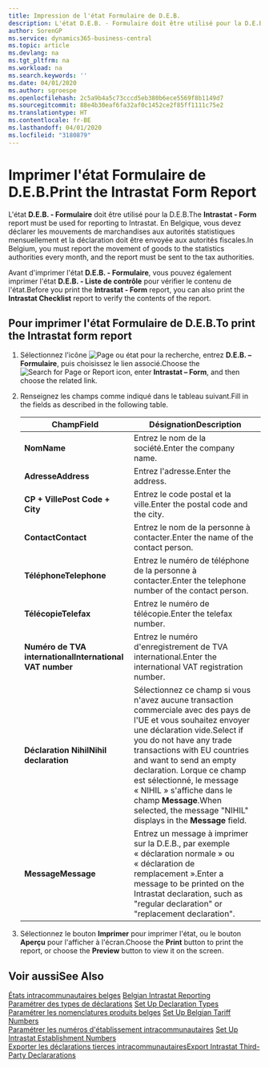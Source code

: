 ```yaml
---
title: Impression de l'état Formulaire de D.E.B.
description: L'état D.E.B. - Formulaire doit être utilisé pour la D.E.B. En Belgique, vous devez déclarer les mouvements de marchandises aux autorités statistiques mensuellement et la déclaration doit être envoyée aux autorités fiscales.
author: SorenGP
ms.service: dynamics365-business-central
ms.topic: article
ms.devlang: na
ms.tgt_pltfrm: na
ms.workload: na
ms.search.keywords: ''
ms.date: 04/01/2020
ms.author: sgroespe
ms.openlocfilehash: 2c5a9b4a5c73cccd5eb380b6ece5569f8b1149d7
ms.sourcegitcommit: 88e4b30eaf6fa32af0c1452ce2f85ff1111c75e2
ms.translationtype: HT
ms.contentlocale: fr-BE
ms.lasthandoff: 04/01/2020
ms.locfileid: "3180879"
---
```

# <a name="print-the-intrastat-form-report"></a><span data-ttu-id="f5821-104">Imprimer l'état Formulaire de D.E.B.</span><span class="sxs-lookup"><span data-stu-id="f5821-104">Print the Intrastat Form Report</span></span>
<span data-ttu-id="f5821-105">L'état **D.E.B. - Formulaire** doit être utilisé pour la D.E.B.</span><span class="sxs-lookup"><span data-stu-id="f5821-105">The **Intrastat - Form** report must be used for reporting to Intrastat.</span></span> <span data-ttu-id="f5821-106">En Belgique, vous devez déclarer les mouvements de marchandises aux autorités statistiques mensuellement et la déclaration doit être envoyée aux autorités fiscales.</span><span class="sxs-lookup"><span data-stu-id="f5821-106">In Belgium, you must report the movement of goods to the statistics authorities every month, and the report must be sent to the tax authorities.</span></span>  

<span data-ttu-id="f5821-107">Avant d'imprimer l'état **D.E.B. - Formulaire**, vous pouvez également imprimer l'état **D.E.B. - Liste de contrôle** pour vérifier le contenu de l'état.</span><span class="sxs-lookup"><span data-stu-id="f5821-107">Before you print the **Intrastat - Form** report, you can also print the **Intrastat Checklist** report to verify the contents of the report.</span></span>  

## <a name="to-print-the-intrastat-form-report"></a><span data-ttu-id="f5821-108">Pour imprimer l'état Formulaire de D.E.B.</span><span class="sxs-lookup"><span data-stu-id="f5821-108">To print the Intrastat form report</span></span>  

1.  <span data-ttu-id="f5821-109">Sélectionnez l'icône ![Page ou état pour la recherche](../../media/ui-search/search_small.png "Icône Page ou état pour la recherche"), entrez **D.E.B. – Formulaire**, puis choisissez le lien associé.</span><span class="sxs-lookup"><span data-stu-id="f5821-109">Choose the ![Search for Page or Report](../../media/ui-search/search_small.png "Search for Page or Report icon") icon, enter **Intrastat – Form**, and then choose the related link.</span></span>  
2.  <span data-ttu-id="f5821-110">Renseignez les champs comme indiqué dans le tableau suivant.</span><span class="sxs-lookup"><span data-stu-id="f5821-110">Fill in the fields as described in the following table.</span></span>  

    |<span data-ttu-id="f5821-111">Champ</span><span class="sxs-lookup"><span data-stu-id="f5821-111">Field</span></span>|<span data-ttu-id="f5821-112">Désignation</span><span class="sxs-lookup"><span data-stu-id="f5821-112">Description</span></span>|  
    |---------------------------------|---------------------------------------|  
    |<span data-ttu-id="f5821-113">**Nom**</span><span class="sxs-lookup"><span data-stu-id="f5821-113">**Name**</span></span>|<span data-ttu-id="f5821-114">Entrez le nom de la société.</span><span class="sxs-lookup"><span data-stu-id="f5821-114">Enter the company name.</span></span>|  
    |<span data-ttu-id="f5821-115">**Adresse**</span><span class="sxs-lookup"><span data-stu-id="f5821-115">**Address**</span></span>|<span data-ttu-id="f5821-116">Entrez l'adresse.</span><span class="sxs-lookup"><span data-stu-id="f5821-116">Enter the address.</span></span>|  
    |<span data-ttu-id="f5821-117">**CP + Ville**</span><span class="sxs-lookup"><span data-stu-id="f5821-117">**Post Code + City**</span></span>|<span data-ttu-id="f5821-118">Entrez le code postal et la ville.</span><span class="sxs-lookup"><span data-stu-id="f5821-118">Enter the postal code and the city.</span></span>|  
    |<span data-ttu-id="f5821-119">**Contact**</span><span class="sxs-lookup"><span data-stu-id="f5821-119">**Contact**</span></span>|<span data-ttu-id="f5821-120">Entrez le nom de la personne à contacter.</span><span class="sxs-lookup"><span data-stu-id="f5821-120">Enter the name of the contact person.</span></span>|  
    |<span data-ttu-id="f5821-121">**Téléphone**</span><span class="sxs-lookup"><span data-stu-id="f5821-121">**Telephone**</span></span>|<span data-ttu-id="f5821-122">Entrez le numéro de téléphone de la personne à contacter.</span><span class="sxs-lookup"><span data-stu-id="f5821-122">Enter the telephone number of the contact person.</span></span>|  
    |<span data-ttu-id="f5821-123">**Télécopie**</span><span class="sxs-lookup"><span data-stu-id="f5821-123">**Telefax**</span></span>|<span data-ttu-id="f5821-124">Entrez le numéro de télécopie.</span><span class="sxs-lookup"><span data-stu-id="f5821-124">Enter the telefax number.</span></span>|  
    |<span data-ttu-id="f5821-125">**Numéro de TVA international**</span><span class="sxs-lookup"><span data-stu-id="f5821-125">**International VAT number**</span></span>|<span data-ttu-id="f5821-126">Entrez le numéro d'enregistrement de TVA international.</span><span class="sxs-lookup"><span data-stu-id="f5821-126">Enter the international VAT registration number.</span></span>|  
    |<span data-ttu-id="f5821-127">**Déclaration Nihil**</span><span class="sxs-lookup"><span data-stu-id="f5821-127">**Nihil declaration**</span></span>|<span data-ttu-id="f5821-128">Sélectionnez ce champ si vous n'avez aucune transaction commerciale avec des pays de l'UE et vous souhaitez envoyer une déclaration vide.</span><span class="sxs-lookup"><span data-stu-id="f5821-128">Select if you do not have any trade transactions with EU countries and want to send an empty declaration.</span></span> <span data-ttu-id="f5821-129">Lorque ce champ est sélectionné, le message « NIHIL » s'affiche dans le champ **Message**.</span><span class="sxs-lookup"><span data-stu-id="f5821-129">When selected, the message "NIHIL" displays in the **Message** field.</span></span>|  
    |<span data-ttu-id="f5821-130">**Message**</span><span class="sxs-lookup"><span data-stu-id="f5821-130">**Message**</span></span>|<span data-ttu-id="f5821-131">Entrez un message à imprimer sur la D.E.B., par exemple « déclaration normale » ou « déclaration de remplacement ».</span><span class="sxs-lookup"><span data-stu-id="f5821-131">Enter a message to be printed on the Intrastat declaration, such as "regular declaration" or "replacement declaration".</span></span>|  

3.  <span data-ttu-id="f5821-132">Sélectionnez le bouton **Imprimer** pour imprimer l'état, ou le bouton **Aperçu** pour l'afficher à l'écran.</span><span class="sxs-lookup"><span data-stu-id="f5821-132">Choose the **Print** button to print the report, or choose the **Preview** button to view it on the screen.</span></span>  

## <a name="see-also"></a><span data-ttu-id="f5821-133">Voir aussi</span><span class="sxs-lookup"><span data-stu-id="f5821-133">See Also</span></span>  
 <span data-ttu-id="f5821-134">[États intracommunautaires belges](belgian-intrastat-reporting.md) </span><span class="sxs-lookup"><span data-stu-id="f5821-134">[Belgian Intrastat Reporting](belgian-intrastat-reporting.md) </span></span>  
 <span data-ttu-id="f5821-135">[Paramétrer des types de déclarations](how-to-set-up-declaration-types.md) </span><span class="sxs-lookup"><span data-stu-id="f5821-135">[Set Up Declaration Types](how-to-set-up-declaration-types.md) </span></span>  
 <span data-ttu-id="f5821-136">[Paramétrer les nomenclatures produits belges](how-to-set-up-belgian-tariff-numbers.md) </span><span class="sxs-lookup"><span data-stu-id="f5821-136">[Set Up Belgian Tariff Numbers](how-to-set-up-belgian-tariff-numbers.md) </span></span>  
 <span data-ttu-id="f5821-137">[Paramétrer les numéros d'établissement intracommunautaires](how-to-set-up-intrastat-establishment-numbers.md) </span><span class="sxs-lookup"><span data-stu-id="f5821-137">[Set Up Intrastat Establishment Numbers](how-to-set-up-intrastat-establishment-numbers.md) </span></span>  
 [<span data-ttu-id="f5821-138">Exporter les déclarations tierces intracommunautaires</span><span class="sxs-lookup"><span data-stu-id="f5821-138">Export Intrastat Third-Party Declararations</span></span>](how-to-export-intrastat-third-party-declararations.md)
